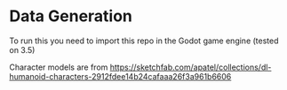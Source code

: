 # Data Generation 

To run this you need to import this repo in the Godot game engine (tested on 3.5)

Character models are from https://sketchfab.com/apatel/collections/dl-humanoid-characters-2912fdee14b24cafaaa26f3a961b6606